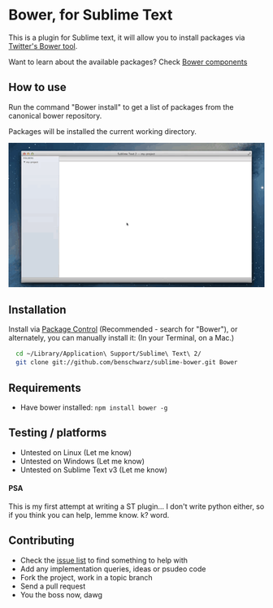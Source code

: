 # Bower, for Sublime Text

This is a plugin for Sublime text, it will allow you to install packages via [Twitter's Bower tool](http://twitter.github.com/bower/).

Want to learn about the available packages? Check [Bower components](http://sindresorhus.com/bower-components/) 

## How to use

Run the command "Bower install" to get a list of packages from the canonical bower repository.

Packages will be installed the current working directory. 

![Demo of plugin in action](sublime-plugin.gif)

## Installation

Install via [Package Control](http://wbond.net/sublime_packages/package_control) (Recommended - search for "Bower"), or alternately, you can manually install it: (In your Terminal, on a Mac.)

```bash
  cd ~/Library/Application\ Support/Sublime\ Text\ 2/
  git clone git://github.com/benschwarz/sublime-bower.git Bower
```

## Requirements

* Have bower installed: `npm install bower -g`

## Testing / platforms

* Untested on Linux (Let me know)
* Untested on Windows (Let me know)
* Untested on Sublime Text v3 (Let me know)

#### PSA
This is my first attempt at writing a ST plugin… I don't write python either, so if you think you can help, lemme know. k? word.

## Contributing

* Check the [issue list](https://github.com/benschwarz/sublime-bower/issues) to find something to help with
* Add any implementation queries, ideas or psudeo code
* Fork the project, work in a topic branch
* Send a pull request
* You the boss now, dawg